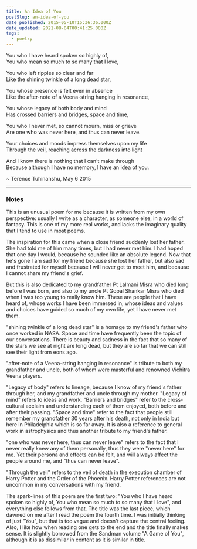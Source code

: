 ```yaml
---
title: An Idea of You
postSlug: an-idea-of-you
date_published: 2015-05-10T15:36:36.000Z
date_updated: 2021-08-04T00:41:25.000Z
tags:
  - poetry
---
```


You who I have heard spoken so highly of,  
You who mean so much to so many that I love,

You who left ripples so clear and far  
Like the shining twinkle of a long dead star,

You whose presence is felt even in absence  
Like the after-note of a Veena-string hanging in resonance,

You whose legacy of both body and mind  
Has crossed barriers and bridges, space and time,

You who I never met, so cannot mourn, miss or grieve  
Are one who was never here, and thus can never leave.

Your choices and moods impress themselves upon my life  
Through the veil, reaching across the darkness into light

And I know there is nothing that I can't make through  
Because although I have no memory, I have an idea of you.

~ Terence Tuhinanshu, May 6 2015

---

### Notes

This is an unusual poem for me because it is written from my own perspective: usually I write as a character, as someone else, in a world of fantasy. This is one of my more real works, and lacks the imaginary quality that I tend to use in most poems.

The inspiration for this came when a close friend suddenly lost her father. She had told me of him many times, but I had never met him. I had hoped that one day I would, because he sounded like an absolute legend. Now that he's gone I am sad for my friend because she lost her father, but also sad and frustrated for myself because I will never get to meet him, and because I cannot share my friend's grief.

But this is also dedicated to my grandfather Pt Lalmani Misra who died long before I was born, and also to my uncle Pt Gopal Shankar Misra who died when I was too young to really know him. These are people that I have heard of, whose works I have been immersed in, whose ideas and values and choices have guided so much of my own life, yet I have never met them.

"shining twinkle of a long dead star" is a homage to my friend's father who once worked in NASA. Space and time have frequently been the topic of our conversations. There is beauty and sadness in the fact that so many of the stars we see at night are long dead, but they are so far that we can still see their light from eons ago.

"after-note of a Veena-string hanging in resonance" is tribute to both my grandfather and uncle, both of whom were masterful and renowned Vichitra Veena players.

"Legacy of body" refers to lineage, because I know of my friend's father through her, and my grandfather and uncle through my mother. "Legacy of mind" refers to ideas and work. "Barriers and bridges" refer to the cross-cultural acclaim and understanding each of them enjoyed, both before and after their passing. "Space and time" refer to the fact that people still remember my grandfather 30 years after his death, not only in India but here in Philadelphia which is so far away. It is also a reference to general work in astrophysics and thus another tribute to my friend's father.

"one who was never here, thus can never leave" refers to the fact that I never really knew any of them personally, thus they were "never here" for me. Yet their persona and effects can be felt, and will always affect the people around me, and "thus can never leave".

"Through the veil" refers to the veil of death in the execution chamber of Harry Potter and the Order of the Phoenix. Harry Potter references are not uncommon in my conversations with my friend.

The spark-lines of this poem are the first two: "You who I have heard spoken so highly of, You who mean so much to so many that I love", and everything else follows from that. The title was the last piece, which dawned on me after I read the poem the fourth time. I was initially thinking of just "You", but that is too vague and doesn't capture the central feeling. Also, I like how when reading one gets to the end and the title finally makes sense. It is slightly borrowed from the Sandman volume "A Game of You", although it is as dissimilar in content as it is similar in title.

